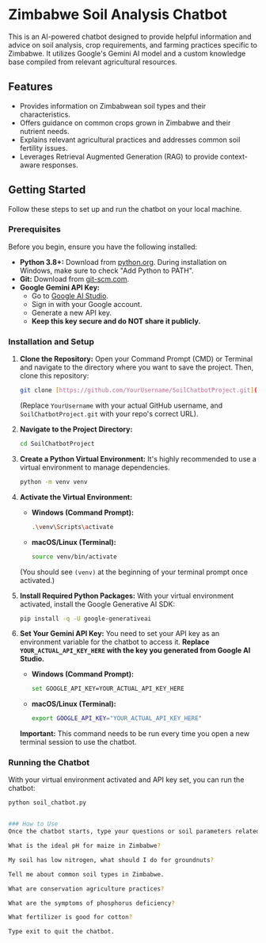 # Zimbabwe Soil Analysis Chatbot

This is an AI-powered chatbot designed to provide helpful information and advice on soil analysis, crop requirements, and farming practices specific to Zimbabwe. It utilizes Google's Gemini AI model and a custom knowledge base compiled from relevant agricultural resources.

## Features

* Provides information on Zimbabwean soil types and their characteristics.
* Offers guidance on common crops grown in Zimbabwe and their nutrient needs.
* Explains relevant agricultural practices and addresses common soil fertility issues.
* Leverages Retrieval Augmented Generation (RAG) to provide context-aware responses.

## Getting Started

Follow these steps to set up and run the chatbot on your local machine.

### Prerequisites

Before you begin, ensure you have the following installed:

* **Python 3.8+:** Download from [python.org](https://www.python.org/downloads/). During installation on Windows, make sure to check "Add Python to PATH".
* **Git:** Download from [git-scm.com](https://git-scm.com/downloads).
* **Google Gemini API Key:**
    * Go to [Google AI Studio](https://ai.google.dev/).
    * Sign in with your Google account.
    * Generate a new API key.
    * **Keep this key secure and do NOT share it publicly.**

### Installation and Setup

1.  **Clone the Repository:**
    Open your Command Prompt (CMD) or Terminal and navigate to the directory where you want to save the project. Then, clone this repository:
    ```bash
    git clone [https://github.com/YourUsername/SoilChatbotProject.git](https://github.com/YourUsername/SoilChatbotProject.git)
    ```
    (Replace `YourUsername` with your actual GitHub username, and `SoilChatbotProject.git` with your repo's correct URL).

2.  **Navigate to the Project Directory:**
    ```bash
    cd SoilChatbotProject
    ```

3.  **Create a Python Virtual Environment:**
    It's highly recommended to use a virtual environment to manage dependencies.
    ```bash
    python -m venv venv
    ```

4.  **Activate the Virtual Environment:**
    * **Windows (Command Prompt):**
        ```bash
        .\venv\Scripts\activate
        ```
    * **macOS/Linux (Terminal):**
        ```bash
        source venv/bin/activate
        ```
    (You should see `(venv)` at the beginning of your terminal prompt once activated.)

5.  **Install Required Python Packages:**
    With your virtual environment activated, install the Google Generative AI SDK:
    ```bash
    pip install -q -U google-generativeai
    ```

6.  **Set Your Gemini API Key:**
    You need to set your API key as an environment variable for the chatbot to access it. **Replace `YOUR_ACTUAL_API_KEY_HERE` with the key you generated from Google AI Studio.**

    * **Windows (Command Prompt):**
        ```bash
        set GOOGLE_API_KEY=YOUR_ACTUAL_API_KEY_HERE
        ```
    * **macOS/Linux (Terminal):**
        ```bash
        export GOOGLE_API_KEY="YOUR_ACTUAL_API_KEY_HERE"
        ```
    **Important:** This command needs to be run every time you open a new terminal session to use the chatbot.

### Running the Chatbot

With your virtual environment activated and API key set, you can run the chatbot:

```bash
python soil_chatbot.py


### How to Use
Once the chatbot starts, type your questions or soil parameters related to agriculture in Zimbabwe. Examples:

What is the ideal pH for maize in Zimbabwe?

My soil has low nitrogen, what should I do for groundnuts?

Tell me about common soil types in Zimbabwe.

What are conservation agriculture practices?

What are the symptoms of phosphorus deficiency?

What fertilizer is good for cotton?

Type exit to quit the chatbot.
